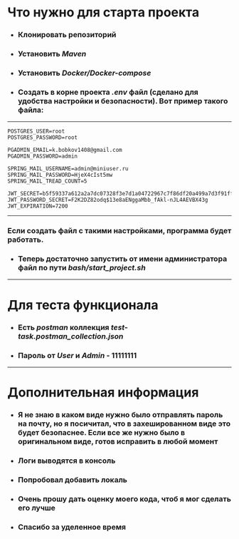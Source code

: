 # Что нужно для старта проекта
* ### Клонировать репозиторий
* ### Установить _Maven_
* ### Установить _Docker/Docker-compose_
* ### Создать в корне проекта _.env_ файл (сделано для удобства настройки и безопасности). Вот пример такого файла:
***
```
POSTGRES_USER=root
POSTGRES_PASSWORD=root

PGADMIN_EMAIL=k.bobkov1408@gmail.com
PGADMIN_PASSWORD=admin

SPRING_MAIL_USERNAME=admin@miniuser.ru
SPRING_MAIL_PASSWORD=HjeX4cIst5mw
SPRING_MAIL_TREAD_COUNT=5

JWT_SECRET=b5f59337a612a2a7dc07328f3e7d1a04722967c7f86df20a499a7d3f91ff2a7c
JWT_PASSWORD_SECRET=F2K2DZ82odq$13e8aENggaMbb_fAkl-nJL4AEVBX43g
JWT_EXPIRATION=7200
```
***
### Если создать файл с такими настройками, программа будет работать.
* ### Теперь достаточно запустить от имени администратора файл по пути _bash/start_project.sh_
***
# Для теста функционала
* ### Есть _postman_ коллекция _test-task.postman_collection.json_
* ### Пароль от _User_ и _Admin_ - __11111111__
***
# Дополнительная информация
* ### Я не знаю в каком виде нужно было отправлять пароль на почту, но я посичитал, что в захешированном виде это будет безопаснее. Если все же нужно было в оригинальном виде, готов исправить в любой момент
* ### Логи выводятся в консоль
* ### Попробовал добавить локаль
* ### Очень прошу дать оценку моего кода, чтоб я мог сделать его лучше
* ### Спасибо за уделенное время